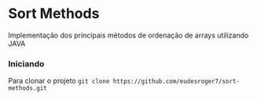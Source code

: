 # Sort Methods
Implementação dos principais métodos de ordenação de arrays utilizando JAVA

### Iniciando
Para clonar o projeto `git clone https://github.com/eudesroger7/sort-methods.git`